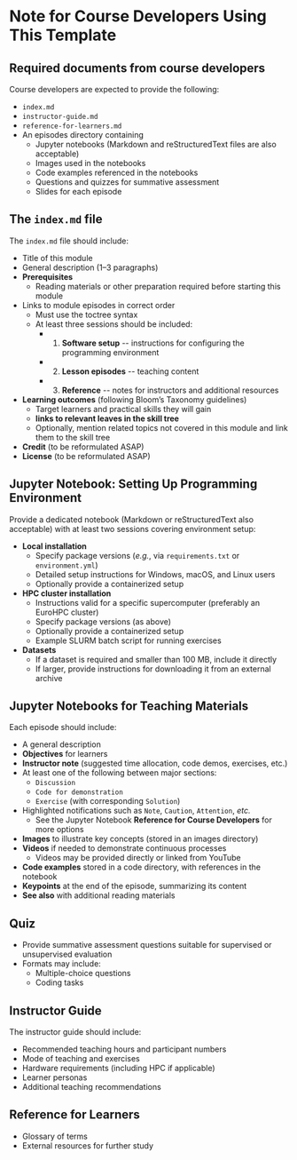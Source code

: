 # Note for Course Developers Using This Template



## Required documents from course developers

Course developers are expected to provide the following:
- `index.md`
- `instructor-guide.md`
- `reference-for-learners.md`
- An episodes directory containing
	- Jupyter notebooks (Markdown and reStructuredText files are also acceptable)
	- Images used in the notebooks
	- Code examples referenced in the notebooks
	- Questions and quizzes for summative assessment
	- Slides for each episode



## The `index.md` file

The `index.md` file should include:
- Title of this module
- General description (1–3 paragraphs)
- **Prerequisites**
	- Reading materials or other preparation required before starting this module
- Links to module episodes in correct order
	- Must use the toctree syntax
	- At least three sessions should be included:
		- 1) **Software setup** -- instructions for configuring the programming environment
		- 2) **Lesson episodes** -- teaching content
		- 3) **Reference** -- notes for instructors and additional resources
- **Learning outcomes** (following Bloom’s Taxonomy guidelines)
	- Target learners and practical skills they will gain
	- **links to relevant leaves in the skill tree**
	- Optionally, mention related topics not covered in this module and link them to the skill tree
- **Credit** (to be reformulated ASAP)
- **License** (to be reformulated ASAP)



## Jupyter Notebook: **Setting Up Programming Environment**

Provide a dedicated notebook (Markdown or reStructuredText also acceptable) with at least two sessions covering environment setup:
- **Local installation**
	- Specify package versions (*e.g.*, via `requirements.txt` or `environment.yml`)
	- Detailed setup instructions for Windows, macOS, and Linux users
	- Optionally provide a containerized setup
- **HPC cluster installation**
	- Instructions valid for a specific supercomputer (preferably an EuroHPC cluster)
	- Specify package versions (as above)
	- Optionally provide a containerized setup
	- Example SLURM batch script for running exercises
- **Datasets**
	- If a dataset is required and smaller than 100 MB, include it directly
	- If larger, provide instructions for downloading it from an external archive



## Jupyter Notebooks for Teaching Materials

Each episode should include:
- A general description
- **Objectives** for learners
- **Instructor note** (suggested time allocation, code demos, exercises, etc.)
- At least one of the following between major sections:
	- `Discussion`
	- `Code for demonstration`
	- `Exercise` (with corresponding `Solution`)
- Highlighted notifications such as `Note`, `Caution`, `Attention`, *etc.*
	- See the Jupyter Notebook **Reference for Course Developers** for more options
- **Images** to illustrate key concepts (stored in an images directory)
- **Videos** if needed to demonstrate continuous processes
	- Videos may be provided directly or linked from YouTube
- **Code examples** stored in a code directory, with references in the notebook
- **Keypoints** at the end of the episode, summarizing its content
- **See also** with additional reading materials



## Quiz

- Provide summative assessment questions suitable for supervised or unsupervised evaluation
- Formats may include:
	- Multiple-choice questions
	- Coding tasks



## Instructor Guide

The instructor guide should include:
- Recommended teaching hours and participant numbers
- Mode of teaching and exercises
- Hardware requirements (including HPC if applicable)
- Learner personas
- Additional teaching recommendations



## Reference for Learners

- Glossary of terms
- External resources for further study

